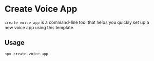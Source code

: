 # Create Voice App

`create-voice-app` is a command-line tool that helps you quickly set up a new voice app using this template.

## Usage
```
npx create-voice-app
```